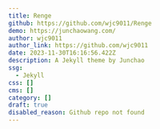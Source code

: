 ```yaml
---
title: Renge
github: https://github.com/wjc9011/Renge
demo: https://junchaowang.com/
author: wjc9011
author_link: https://github.com/wjc9011
date: 2023-11-30T16:16:56.422Z
description: A Jekyll theme by Junchao
ssg:
  - Jekyll
css: []
cms: []
category: []
draft: true
disabled_reason: Github repo not found
---
```

